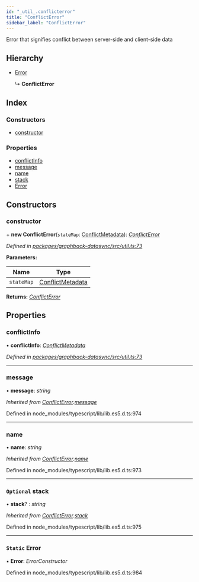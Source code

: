 ```yaml
---
id: "_util_.conflicterror"
title: "ConflictError"
sidebar_label: "ConflictError"
---
```


Error that signifies conflict between server-side and client-side data

## Hierarchy

* [Error](_util_.conflicterror.md#static-error)

  ↳ **ConflictError**

## Index

### Constructors

* [constructor](_util_.conflicterror.md#constructor)

### Properties

* [conflictInfo](_util_.conflicterror.md#conflictinfo)
* [message](_util_.conflicterror.md#message)
* [name](_util_.conflicterror.md#name)
* [stack](_util_.conflicterror.md#optional-stack)
* [Error](_util_.conflicterror.md#static-error)

## Constructors

###  constructor

\+ **new ConflictError**(`stateMap`: [ConflictMetadata](../interfaces/_util_.conflictmetadata.md)): *[ConflictError](_util_.conflicterror.md)*

*Defined in [packages/graphback-datasync/src/util.ts:73](https://github.com/aerogear/graphback/blob/63664df15/packages/graphback-datasync/src/util.ts#L73)*

**Parameters:**

Name | Type |
------ | ------ |
`stateMap` | [ConflictMetadata](../interfaces/_util_.conflictmetadata.md) |

**Returns:** *[ConflictError](_util_.conflicterror.md)*

## Properties

###  conflictInfo

• **conflictInfo**: *[ConflictMetadata](../interfaces/_util_.conflictmetadata.md)*

*Defined in [packages/graphback-datasync/src/util.ts:73](https://github.com/aerogear/graphback/blob/63664df15/packages/graphback-datasync/src/util.ts#L73)*

___

###  message

• **message**: *string*

*Inherited from [ConflictError](_util_.conflicterror.md).[message](_util_.conflicterror.md#message)*

Defined in node_modules/typescript/lib/lib.es5.d.ts:974

___

###  name

• **name**: *string*

*Inherited from [ConflictError](_util_.conflicterror.md).[name](_util_.conflicterror.md#name)*

Defined in node_modules/typescript/lib/lib.es5.d.ts:973

___

### `Optional` stack

• **stack**? : *string*

*Inherited from [ConflictError](_util_.conflicterror.md).[stack](_util_.conflicterror.md#optional-stack)*

Defined in node_modules/typescript/lib/lib.es5.d.ts:975

___

### `Static` Error

▪ **Error**: *ErrorConstructor*

Defined in node_modules/typescript/lib/lib.es5.d.ts:984
